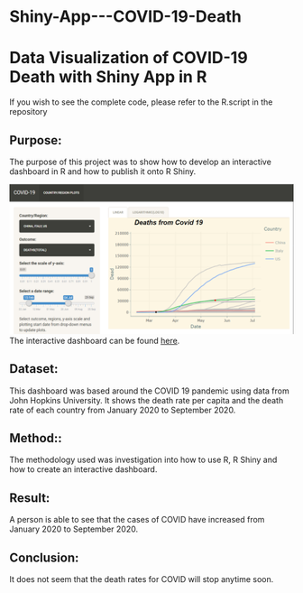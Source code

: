 # Shiny-App---COVID-19-Death
# Data Visualization of COVID-19 Death with Shiny App in R

If you wish to see the complete code, please refer to the R.script in the repository

## Purpose:

The purpose of this project was to show how to develop an interactive dashboard in R and how to publish it onto R Shiny.

![shinyApp](/Rshiny_web_interface.png)
The interactive dashboard can be found [here](https://michaelwarner.shinyapps.io/Shiny-App---COVID-19-Death-main/).

## Dataset:
This dashboard was based around the COVID 19 pandemic using data from John Hopkins University. It shows the death rate per capita and the death rate of each country from January 2020 to September 2020.

## Method::

The methodology used was investigation into how to use R, R Shiny and how to create an interactive dashboard.

## Result:
A person is able to see that the cases of COVID have increased from January 2020 to September 2020.

## Conclusion:
It does not seem that the death rates for COVID will stop anytime soon.
